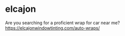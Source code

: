 # elcajon
Are you searching for a proficient wrap for car near me?
https://elcajonwindowtinting.com/auto-wraps/
